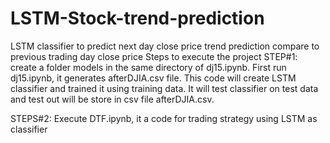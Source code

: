 # LSTM-Stock-trend-prediction
LSTM classifier to predict next day close price trend prediction compare to previous trading day close price
Steps to execute the project
STEP#1:
        create a folder models in the same directory of dj15.ipynb.
        First run dj15.ipynb, it generates afterDJIA.csv file.
        This code will create LSTM classifier and trained it using training data.
	It will test classifier on test data and test out will be store in csv file afterDJIA.csv.

STEPS#2: Execute DTF.ipynb, it a code for trading strategy using LSTM as classifier

